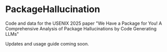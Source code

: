 # PackageHallucination
Code and data for the USENIX 2025 paper "We Have a Package for You! A Comprehensive Analysis of Package Hallucinations by Code Generating LLMs"

Updates and usage guide coming soon.
